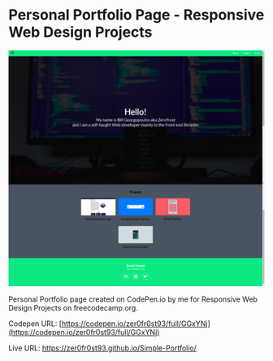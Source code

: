 # Personal Portfolio Page - Responsive Web Design Projects

![](Preview.png)

Personal Portfolio page created on CodePen.io by me for Responsive Web Design Projects on freecodecamp.org.

Codepen URL: [https://codepen.io/zer0fr0st93/full/GGxYNj](https://codepen.io/zer0fr0st93/full/GGxYNj)

Live URL: https://zer0fr0st93.github.io/Simple-Portfolio/
